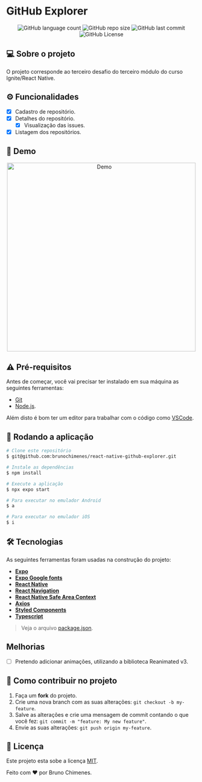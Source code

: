 # GitHub Explorer

<p align="center">
  <img alt="GitHub language count" src="https://img.shields.io/github/languages/count/brunochimenes/react-native-github-explorer?color=%252304D361" />
  <img alt="GitHub repo size" src="https://img.shields.io/github/repo-size/brunochimenes/react-native-github-explorer?color=%252304D361" />
  <img alt="GitHub last commit" src="https://img.shields.io/github/last-commit/brunochimenes/react-native-github-explorer?color=%252304D361" />
  <img alt="GitHub License" src="https://img.shields.io/github/license/brunochimenes/react-native-github-explorer?color=%252304D361" />
</p>

## 💻 Sobre o projeto

O projeto corresponde ao terceiro desafio do terceiro módulo do curso Ignite/React Native.

## ⚙️ Funcionalidades

- [x] Cadastro de repositório.
- [x] Detalhes do repositório.
  - [x] Visualização das issues.
- [x] Listagem dos repositórios.

## 📱 Demo

<p align="center">
<img width='500' height='500' alt="Demo" src="/.github/assets/demo.gif" />  
</p>

## ⚠️ Pré-requisitos

Antes de começar, você vai precisar ter instalado em sua máquina as seguintes ferramentas:

- [Git](https://git-scm.com)
- [Node.js](https://nodejs.org/en/).

Além disto é bom ter um editor para trabalhar com o código como [VSCode](https://code.visualstudio.com/).

## 🧭 Rodando a aplicação

```bash
# Clone este repositório
$ git@github.com:brunochimenes/react-native-github-explorer.git

# Instale as dependências
$ npm install

# Execute a aplicação
$ npx expo start

# Para executar no emulador Android
$ a

# Para executar no emulador iOS
$ i
```

## 🛠 Tecnologias

As seguintes ferramentas foram usadas na construção do projeto:

- **[Expo](https://expo.io/)**
- **[Expo Google fonts](https://github.com/expo/google-fonts)**
- **[React Native](https://reactnative.dev/)**
- **[React Navigation](https://reactnavigation.org/)**
- **[React Native Safe Area Context](https://docs.expo.dev/versions/latest/sdk/safe-area-context/)**
- **[Axios](https://axios-http.com/ptbr/)**
- **[Styled Components](https://styled-components.com/)**
- **[Typescript](https://www.typescriptlang.org/)**

> Veja o arquivo [package.json](https://github.com/brunochimenes/react-native-github-explorer/blob/main/package.json).

## Melhorias

- [ ] Pretendo adicionar animações, utilizando a biblioteca Reanimated v3.

## 💪 Como contribuir no projeto

1. Faça um **fork** do projeto.
2. Crie uma nova branch com as suas alterações: `git checkout -b my-feature`.
3. Salve as alterações e crie uma mensagem de commit contando o que você fez: `git commit -m "feature: My new feature"`.
4. Envie as suas alterações: `git push origin my-feature`.

## 📝 Licença

Este projeto esta sobe a licença [MIT](./LICENSE).

Feito com ❤️ por Bruno Chimenes.
